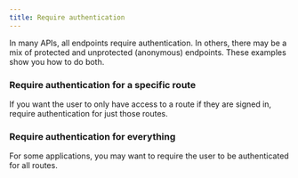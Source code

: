```yaml
---
title: Require authentication
---
```

In many APIs, all endpoints require authentication. In others, there may be a mix of protected and unprotected (anonymous) endpoints. These examples show you how to do both.

### Require authentication for a specific route

If you want the user to only have access to a route if they are signed in, require authentication for just those routes.

<StackSelector snippet="reqauthspecific"/>

### Require authentication for everything

For some applications, you may want to require the user to be authenticated for all routes.

<StackSelector snippet="reqautheverything"/>

<NextSectionLink/>